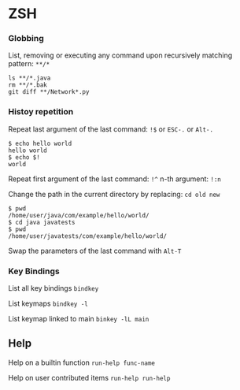 ZSH
===

### Globbing

List, removing or executing any command upon recursively matching pattern: `**/*`

```
ls **/*.java
rm **/*.bak
git diff **/Network*.py
```

### Histoy repetition

Repeat last argument of the last command: `!$` or `ESC-.` or `Alt-.`

```
$ echo hello world
hello world
$ echo $!
world
```

Repeat first argument of the last command: `!^`
n-th argument: `!:n`


Change the path in the current directory by replacing: `cd old new`

```
$ pwd
/home/user/java/com/example/hello/world/
$ cd java javatests
$ pwd
/home/user/javatests/com/example/hello/world/
```

Swap the parameters of the last command with `Alt-T`

### Key Bindings

List all key bindings `bindkey`

List keymaps `bindkey -l`

List keymap linked to main `binkey -lL main`

## Help

Help on a builtin function `run-help func-name`

Help on user contributed items `run-help run-help`
